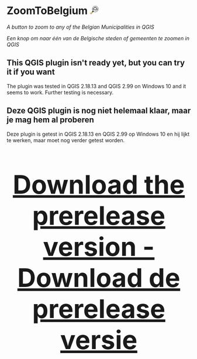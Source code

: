 # ZoomToBelgium ![ZoomToBelgium](https://raw.githubusercontent.com/mstuyts/ZoomToBelgium/master/ZoomToBelgium/icon.png)
*A button to zoom to any of the Belgian Municipalities in QGIS*

*Een knop om naar één van de Belgische steden of gemeenten te zoomen in QGIS*

## This QGIS plugin isn't ready yet, but you can try it if you want
The plugin was tested in QGIS 2.18.13 and QGIS 2.99 on Windows 10 and it seems to work. Further testing is necessary. 

## Deze QGIS plugin is nog niet helemaal klaar, maar je mag hem al proberen
Deze plugin is getest in QGIS 2.18.13 en QGIS 2.99 op Windows 10 en hij lijkt te werken, maar moet nog verder getest worden.



<p style="font-size: 500%;" align="center"><b><a href="https://github.com/mstuyts/ZoomToBelgium/releases/">Download the prerelease version - Download de prerelease versie</b></a></p>
